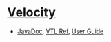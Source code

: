 # [Velocity](http://velocity.apache.org/)

* [JavaDoc](http://velocity.apache.org/engine/releases/velocity-1.7/apidocs/index.html), [VTL Ref](http://velocity.apache.org/engine/releases/velocity-1.7/vtl-reference-guide.html), [User Guide](http://velocity.apache.org/engine/releases/velocity-1.7/user-guide.html)
